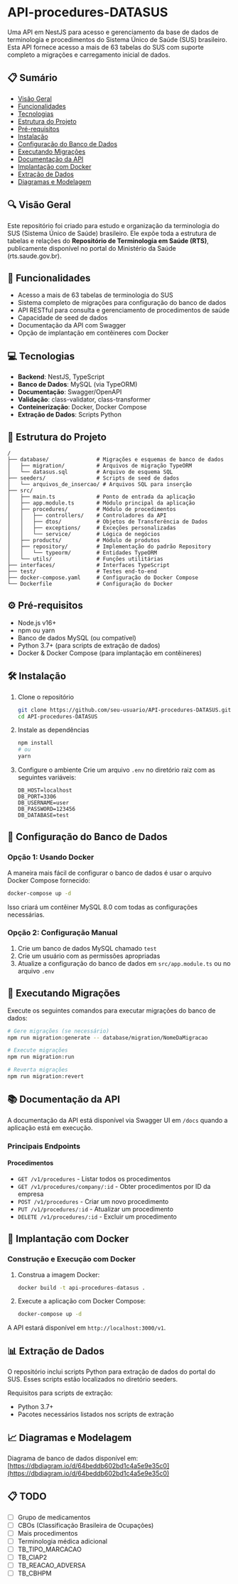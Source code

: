 # API-procedures-DATASUS

Uma API em NestJS para acesso e gerenciamento da base de dados de terminologia e procedimentos do Sistema Único de Saúde (SUS) brasileiro. Esta API fornece acesso a mais de 63 tabelas do SUS com suporte completo a migrações e carregamento inicial de dados.

## 📋 Sumário

- [Visão Geral](#visão-geral)
- [Funcionalidades](#funcionalidades)
- [Tecnologias](#tecnologias)
- [Estrutura do Projeto](#estrutura-do-projeto)
- [Pré-requisitos](#pré-requisitos)
- [Instalação](#instalação)
- [Configuração do Banco de Dados](#configuração-do-banco-de-dados)
- [Executando Migrações](#executando-migrações)
- [Documentação da API](#documentação-da-api)
- [Implantação com Docker](#implantação-com-docker)
- [Extração de Dados](#extração-de-dados)
- [Diagramas e Modelagem](#diagramas-e-modelagem)

## 🔍 Visão Geral

Este repositório foi criado para estudo e organização da terminologia do SUS (Sistema Único de Saúde) brasileiro.
Ele expõe toda a estrutura de tabelas e relações do **Repositório de Terminologia em Saúde (RTS)**, publicamente disponível no portal do Ministério da Saúde (rts.saude.gov.br).

## 🌟 Funcionalidades

- Acesso a mais de 63 tabelas de terminologia do SUS
- Sistema completo de migrações para configuração do banco de dados
- API RESTful para consulta e gerenciamento de procedimentos de saúde
- Capacidade de seed de dados
- Documentação da API com Swagger
- Opção de implantação em contêineres com Docker

## 💻 Tecnologias

- **Backend**: NestJS, TypeScript
- **Banco de Dados**: MySQL (via TypeORM)
- **Documentação**: Swagger/OpenAPI
- **Validação**: class-validator, class-transformer
- **Conteinerização**: Docker, Docker Compose
- **Extração de Dados**: Scripts Python

## 📁 Estrutura do Projeto

```
/
├── database/               # Migrações e esquemas de banco de dados
│   ├── migration/          # Arquivos de migração TypeORM
│   └── datasus.sql         # Arquivo de esquema SQL
├── seeders/                # Scripts de seed de dados
│   └── arquivos_de_insercao/ # Arquivos SQL para inserção
├── src/
│   ├── main.ts             # Ponto de entrada da aplicação
│   ├── app.module.ts       # Módulo principal da aplicação
│   ├── procedures/         # Módulo de procedimentos
│   │   ├── controllers/    # Controladores da API
│   │   ├── dtos/           # Objetos de Transferência de Dados
│   │   ├── exceptions/     # Exceções personalizadas
│   │   └── service/        # Lógica de negócios
│   ├── products/           # Módulo de produtos
│   ├── repository/         # Implementação do padrão Repository
│   │   └── typeorm/        # Entidades TypeORM
│   └── utils/              # Funções utilitárias
├── interfaces/             # Interfaces TypeScript
├── test/                   # Testes end-to-end
├── docker-compose.yaml     # Configuração do Docker Compose
└── Dockerfile              # Configuração do Docker
```

## ⚙️ Pré-requisitos

- Node.js v16+
- npm ou yarn
- Banco de dados MySQL (ou compatível)
- Python 3.7+ (para scripts de extração de dados)
- Docker & Docker Compose (para implantação em contêineres)

## 🛠️ Instalação

1. Clone o repositório
   ```bash
   git clone https://github.com/seu-usuario/API-procedures-DATASUS.git
   cd API-procedures-DATASUS
   ```

2. Instale as dependências
   ```bash
   npm install
   # ou
   yarn
   ```

3. Configure o ambiente
   Crie um arquivo `.env` no diretório raiz com as seguintes variáveis:
   ```
   DB_HOST=localhost
   DB_PORT=3306
   DB_USERNAME=user
   DB_PASSWORD=123456
   DB_DATABASE=test
   ```

## 💾 Configuração do Banco de Dados

### Opção 1: Usando Docker

A maneira mais fácil de configurar o banco de dados é usar o arquivo Docker Compose fornecido:

```bash
docker-compose up -d
```

Isso criará um contêiner MySQL 8.0 com todas as configurações necessárias.

### Opção 2: Configuração Manual

1. Crie um banco de dados MySQL chamado `test`
2. Crie um usuário com as permissões apropriadas
3. Atualize a configuração do banco de dados em `src/app.module.ts` ou no arquivo `.env`

## 🔄 Executando Migrações

Execute os seguintes comandos para executar migrações do banco de dados:

```bash
# Gere migrações (se necessário)
npm run migration:generate -- database/migration/NomeDaMigracao

# Execute migrações
npm run migration:run

# Reverta migrações
npm run migration:revert
```

## 📚 Documentação da API

A documentação da API está disponível via Swagger UI em `/docs` quando a aplicação está em execução.

### Principais Endpoints

#### Procedimentos

- `GET /v1/procedures` - Listar todos os procedimentos
- `GET /v1/procedures/company/:id` - Obter procedimentos por ID da empresa
- `POST /v1/procedures` - Criar um novo procedimento
- `PUT /v1/procedures/:id` - Atualizar um procedimento
- `DELETE /v1/procedures/:id` - Excluir um procedimento


## 🐳 Implantação com Docker

### Construção e Execução com Docker

1. Construa a imagem Docker:
   ```bash
   docker build -t api-procedures-datasus .
   ```

2. Execute a aplicação com Docker Compose:
   ```bash
   docker-compose up -d
   ```

A API estará disponível em `http://localhost:3000/v1`.

## 📊 Extração de Dados

O repositório inclui scripts Python para extração de dados do portal do SUS. Esses scripts estão localizados no diretório seeders.

Requisitos para scripts de extração:
- Python 3.7+
- Pacotes necessários listados nos scripts de extração

## 📈 Diagramas e Modelagem

Diagrama de banco de dados disponível em: [https://dbdiagram.io/d/64beddb602bd1c4a5e9e35c0](https://dbdiagram.io/d/64beddb602bd1c4a5e9e35c0)


## 📋 TODO

- [ ] Grupo de medicamentos
- [ ] CBOs (Classificação Brasileira de Ocupações)
- [ ] Mais procedimentos
- [ ] Terminologia médica adicional
- [ ] TB_TIPO_MARCACAO
- [ ] TB_CIAP2
- [ ] TB_REACAO_ADVERSA
- [ ] TB_CBHPM